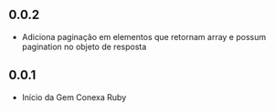 ## 0.0.2
- Adiciona paginação em elementos que retornam array e possum pagination no objeto de resposta

## 0.0.1
- Início da Gem Conexa Ruby
